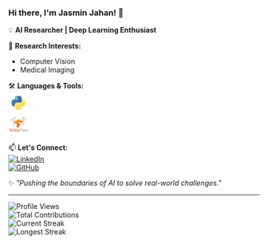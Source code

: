 ### Hi there, I'm Jasmin Jahan! 👋

💡 **AI Researcher | Deep Learning Enthusiast**

🔬 **Research Interests:**  
- Computer Vision  
- Medical Imaging  

🛠 **Languages & Tools:**  
<img src="https://raw.githubusercontent.com/github/explore/main/topics/python/python.png" width="40">  
<img src="https://raw.githubusercontent.com/github/explore/main/topics/tensorflow/tensorflow.png" width="40">  

📫 **Let's Connect:**  
[![LinkedIn](https://img.shields.io/badge/LinkedIn-Connect-blue?style=flat&logo=linkedin)](https://www.linkedin.com/in/your-profile)  
[![GitHub](https://img.shields.io/badge/GitHub-Follow-black?style=flat&logo=github)](https://github.com/your-github)  

✨ _"Pushing the boundaries of AI to solve real-world challenges."_

---

![Profile Views](https://komarev.com/ghpvc/?username=your-github&style=flat&color=blue)  
![Total Contributions](https://github-readme-streak-stats.herokuapp.com/?user=your-github&theme=default)  
![Current Streak](https://github-readme-streak-stats.herokuapp.com/?user=your-github&theme=default)  
![Longest Streak](https://github-readme-streak-stats.herokuapp.com/?user=your-github&theme=default)
